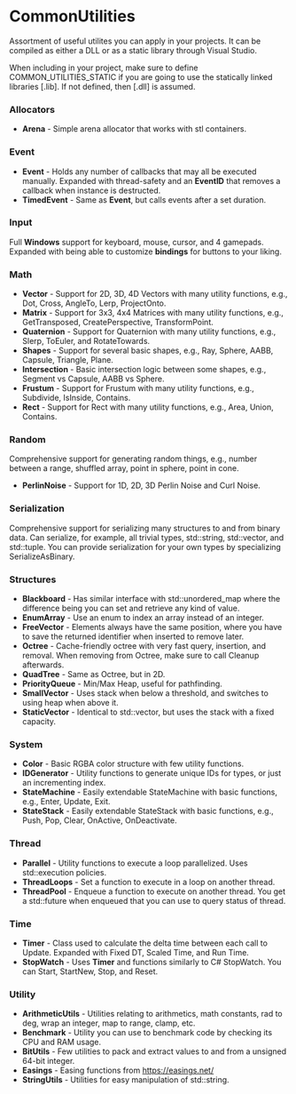 # CommonUtilities
Assortment of useful utilites you can apply in your projects. It can be compiled as either a DLL or as a static library through Visual Studio.

When including in your project, make sure to define COMMON_UTILITIES_STATIC if you are going to use the statically linked libraries [.lib]. If not defined, then [.dll] is assumed.

### Allocators
- **Arena** - Simple arena allocator that works with stl containers.

### Event
- **Event** - Holds any number of callbacks that may all be executed manually. Expanded with thread-safety and an **EventID** that removes a callback when instance is destructed.
- **TimedEvent** - Same as **Event**, but calls events after a set duration.

### Input
Full **Windows** support for keyboard, mouse, cursor, and 4 gamepads. Expanded with being able to customize **bindings** for buttons to your liking.

### Math
- **Vector** - Support for 2D, 3D, 4D Vectors with many utility functions, e.g., Dot, Cross, AngleTo, Lerp, ProjectOnto.
- **Matrix** - Support for 3x3, 4x4 Matrices with many utility functions, e.g., GetTransposed, CreatePerspective, TransformPoint.
- **Quaternion** - Support for Quaternion with many utility functions, e.g., Slerp, ToEuler, and RotateTowards.
- **Shapes** - Support for several basic shapes, e.g., Ray, Sphere, AABB, Capsule, Triangle, Plane.
- **Intersection** - Basic intersection logic between some shapes, e.g., Segment vs Capsule, AABB vs Sphere.
- **Frustum** - Support for Frustum with many utility functions, e.g., Subdivide, IsInside, Contains.
- **Rect** - Support for Rect with many utility functions, e.g., Area, Union, Contains.

### Random
Comprehensive support for generating random things, e.g., number between a range, shuffled array, point in sphere, point in cone.

- **PerlinNoise** - Support for 1D, 2D, 3D Perlin Noise and Curl Noise.

### Serialization
Comprehensive support for serializing many structures to and from binary data. Can serialize, for example, all trivial types, std::string, std::vector, and std::tuple. You can provide serialization for your own types by specializing SerializeAsBinary.

### Structures
- **Blackboard** - Has similar interface with std::unordered_map where the difference being you can set and retrieve any kind of value.
- **EnumArray** - Use an enum to index an array instead of an integer.
- **FreeVector** - Elements always have the same position, where you have to save the returned identifier when inserted to remove later.
- **Octree** - Cache-friendly octree with very fast query, insertion, and removal. When removing from Octree, make sure to call Cleanup afterwards.
- **QuadTree** - Same as Octree, but in 2D.
- **PriorityQueue** - Min/Max Heap, useful for pathfinding.
- **SmallVector** - Uses stack when below a threshold, and switches to using heap when above it.
- **StaticVector** - Identical to std::vector, but uses the stack with a fixed capacity.

### System
- **Color** - Basic RGBA color structure with few utility functions.
- **IDGenerator** - Utility functions to generate unique IDs for types, or just an incrementing index.
- **StateMachine** - Easily extendable StateMachine with basic functions, e.g., Enter, Update, Exit.
- **StateStack** - Easily extendable StateStack with basic functions, e.g., Push, Pop, Clear, OnActive, OnDeactivate.

### Thread
- **Parallel** - Utility functions to execute a loop parallelized. Uses std::execution policies.
- **ThreadLoops** - Set a function to execute in a loop on another thread.
- **ThreadPool** - Enqueue a function to execute on another thread. You get a std::future when enqueued that you can use to query status of thread.

### Time
- **Timer** - Class used to calculate the delta time between each call to Update. Expanded with Fixed DT, Scaled Time, and Run Time.
- **StopWatch** - Uses **Timer** and functions similarly to C# StopWatch. You can Start, StartNew, Stop, and Reset.

### Utility
- **ArithmeticUtils** - Utilities relating to arithmetics, math constants, rad to deg, wrap an integer, map to range, clamp, etc.
- **Benchmark** - Utility you can use to benchmark code by checking its CPU and RAM usage.
- **BitUtils** - Few utilities to pack and extract values to and from a unsigned 64-bit integer.
- **Easings** - Easing functions from https://easings.net/
- **StringUtils** - Utilities for easy manipulation of std::string. 
